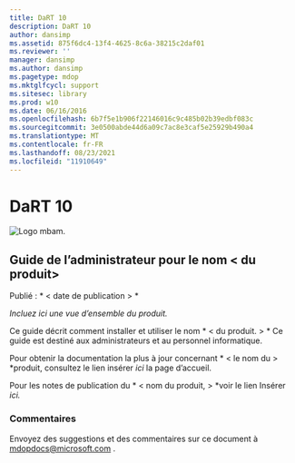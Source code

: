 ```yaml
---
title: DaRT 10
description: DaRT 10
author: dansimp
ms.assetid: 875f6dc4-13f4-4625-8c6a-38215c2daf01
ms.reviewer: ''
manager: dansimp
ms.author: dansimp
ms.pagetype: mdop
ms.mktglfcycl: support
ms.sitesec: library
ms.prod: w10
ms.date: 06/16/2016
ms.openlocfilehash: 6b7f5e1b906f22146016c9c485b02b39edbf083c
ms.sourcegitcommit: 3e0500abde44d6a09c7ac8e3caf5e25929b490a4
ms.translationtype: MT
ms.contentlocale: fr-FR
ms.lasthandoff: 08/23/2021
ms.locfileid: "11910649"
---
```

# <a name="dart-10"></a>DaRT 10


![Logo mbam.](images/mbam-logo-sm.gif)

## <a name="administrators-guide-for-ltproduct-namegt"></a><a href="" id="administrator-s-guide-for--product-name-"></a>Guide de l’administrateur pour le nom &lt; du produit&gt;


Publié : * &lt; date de publication &gt; *

*Incluez ici une vue d’ensemble du produit.*

Ce guide décrit comment installer et utiliser le nom * &lt; du produit. &gt; * Ce guide est destiné aux administrateurs et au personnel informatique.

Pour obtenir la documentation la plus à jour concernant * &lt; le nom du &gt; *produit, consultez le lien insérer *ici* la page d’accueil.

Pour les notes de publication du * &lt; nom du produit, &gt; *voir le lien Insérer *ici.*

### <a name="feedback"></a>Commentaires

Envoyez des suggestions et des commentaires sur ce document à <mdopdocs@microsoft.com> .

 

 






